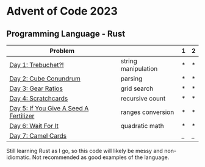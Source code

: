 # Advent of Code 2023

## Programming Language - Rust



| Problem                                                                        |                     | 1 | 2 |
|--------------------------------------------------------------------------------|---------------------|---|---|
| [Day 1: Trebuchet?!](https://adventofcode.com/2023/day/1)                      | string manipulation | * | * |
| [Day 2: Cube Conundrum](https://adventofcode.com/2023/day/2)                   | parsing             | * | * |
| [Day 3: Gear Ratios](https://adventofcode.com/2023/day/3)                      | grid search         | * | * |
| [Day 4: Scratchcards ](https://adventofcode.com/2023/day/4)                    | recursive count     | * | * |
| [Day 5: If You Give A Seed A Fertilizer ](https://adventofcode.com/2023/day/5) | ranges conversion   | * | * |
| [Day 6: Wait For It ](https://adventofcode.com/2023/day/6)                     | quadratic math      | * | * |
| [Day 7: Camel Cards ](https://adventofcode.com/2023/day/7)                     |                     | _ | _ |

Still learning Rust as I go, so this code will likely be messy and non-idiomatic. Not recommended as good examples of the language.